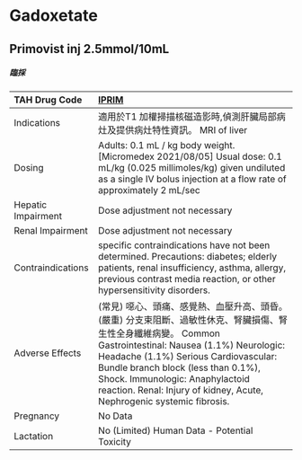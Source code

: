 # Gadoxetate

## Primovist inj 2.5mmol/10mL

##### 臨採

| TAH Drug Code      | [**IPRIM**](https://www.tahsda.org.tw/drugs/hissearch.php?drug_code=IPRIM)                                                                                                                                                                                                                                                                            |
|:-------------------|:------------------------------------------------------------------------------------------------------------------------------------------------------------------------------------------------------------------------------------------------------------------------------------------------------------------------------------------------------|
| Indications        | 適用於T1 加權掃描核磁造影時,偵測肝臟局部病灶及提供病灶特性資訊。 MRI of liver                                                                                                                                                                                                                                                                         |
| Dosing             | Adults: 0.1 mL / kg body weight. [Micromedex 2021/08/05] Usual dose: 0.1 mL/kg (0.025 millimoles/kg) given undiluted as a single IV bolus injection at a flow rate of approximately 2 mL/sec                                                                                                                                                          |
| Hepatic Impairment | Dose adjustment not necessary                                                                                                                                                                                                                                                                                                                         |
| Renal Impairment   | Dose adjustment not necessary                                                                                                                                                                                                                                                                                                                         |
| Contraindications  | specific contraindications have not been determined. Precautions: diabetes; elderly patients, renal insufficiency, asthma, allergy, previous contrast media reaction, or other hypersensitivity disorders.                                                                                                                                            |
| Adverse Effects    | (常見) 噁心、頭痛、感覺熱、血壓升高、頭昏。 (嚴重) 分支束阻斷、過敏性休克、腎臟損傷、腎生性全身纖維病變。 Common Gastrointestinal: Nausea (1.1%) Neurologic: Headache (1.1%) Serious Cardiovascular: Bundle branch block (less than 0.1%), Shock. Immunologic: Anaphylactoid reaction. Renal: Injury of kidney, Acute, Nephrogenic systemic fibrosis. |
| Pregnancy          | No Data                                                                                                                                                                                                                                                                                                                                               |
| Lactation          | No (Limited) Human Data - Potential Toxicity                                                                                                                                                                                                                                                                                                          |

